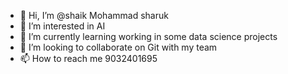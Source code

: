 - 👋 Hi, I’m @shaik Mohammad sharuk
- 👀 I’m interested in AI
- 🌱 I’m currently learning working in some data science projects
- 💞️ I’m looking to collaborate on Git with my team
- 📫 How to reach me 9032401695

<!---
sharukshaik07/sharukshaik07 is a ✨ special ✨ repository because its `README.md` (this file) appears on your GitHub profile.
You can click the Preview link to take a look at your changes.
--->
